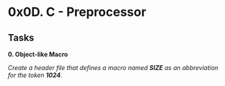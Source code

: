 # 0x0D. C - Preprocessor

## Tasks

**0. Object-like Macro**

*Create a header file that defines a macro named **SIZE** as an abbreviation for the token **1024**.*


